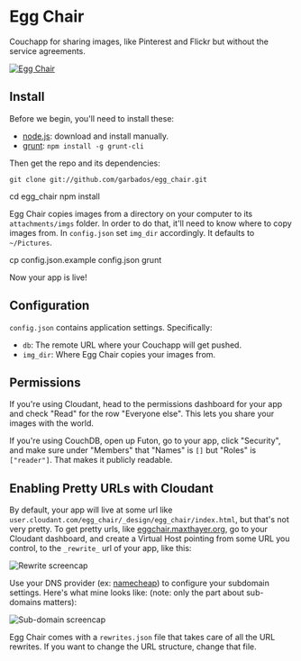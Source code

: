 # Egg Chair

Couchapp for sharing images, like Pinterest and Flickr but without the service agreements.

[![Egg Chair](http://upload.wikimedia.org/wikipedia/commons/e/e6/The_Egg_Chair.jpg)](http://en.wikipedia.org/wiki/Egg_\(chair\))

## Install

Before we begin, you'll need to install these:

* [node.js](http://nodejs.org/): download and install manually.
* [grunt](http://gruntjs.com/): `npm install -g grunt-cli`

Then get the repo and its dependencies:

	git clone git://github.com/garbados/egg_chair.git
  cd egg_chair
	npm install

Egg Chair copies images from a directory on your computer to its `attachments/imgs` folder. In order to do that, it'll need to know where to copy images from. In `config.json` set `img_dir` accordingly. It defaults to `~/Pictures`.

  cp config.json.example config.json
	grunt

Now your app is live!

## Configuration

`config.json` contains application settings. Specifically:

* `db`: The remote URL where your Couchapp will get pushed.
* `img_dir`: Where Egg Chair copies your images from.

## Permissions

If you're using Cloudant, head to the permissions dashboard for your app and check "Read" for the row "Everyone else". This lets you share your images with the world.

If you're using CouchDB, open up Futon, go to your app, click "Security", and make sure under "Members" that "Names" is `[]` but "Roles" is `["reader"]`. That makes it publicly readable.

## Enabling Pretty URLs with Cloudant

By default, your app will live at some url like `user.cloudant.com/egg_chair/_design/egg_chair/index.html`, but that's not very pretty. To get pretty urls, like [eggchair.maxthayer.org](http://eggchair.maxthayer.org), go to your Cloudant dashboard, and create a Virtual Host pointing from some URL you control, to the `_rewrite_` url of your app, like this:

![Rewrite screencap](http://eggchair.maxthayer.org/api/Screen%20Shot%202013-06-23%20at%2010.04.52%20PM.png/img)

Use your DNS provider (ex: [namecheap](http://www.namecheap.com/)) to configure your subdomain settings. Here's what mine looks like: (note: only the part about sub-domains matters):

![Sub-domain screencap](http://eggchair.maxthayer.org/api/Screen%20Shot%202013-06-23%20at%2010.06.55%20PM.png/img)

Egg Chair comes with a `rewrites.json` file that takes care of all the URL rewrites. If you want to change the URL structure, change that file.
